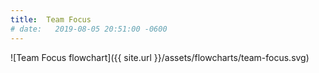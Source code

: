 ```yaml
---
title:  Team Focus
# date:   2019-08-05 20:51:00 -0600
---
```


![Team Focus flowchart]({{ site.url }}/assets/flowcharts/team-focus.svg)
